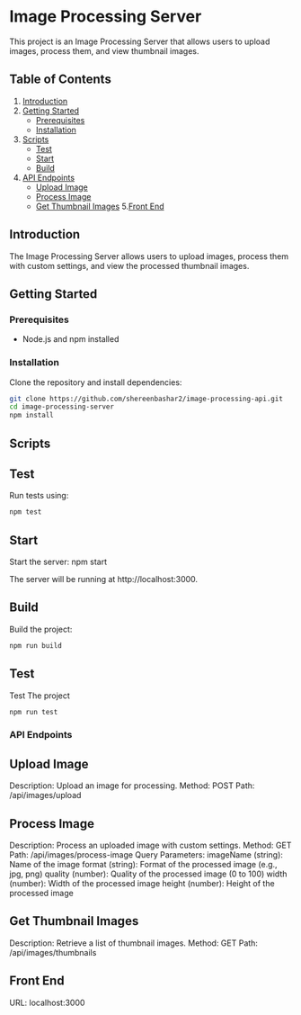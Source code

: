 # Image Processing Server

This project is an Image Processing Server that allows users to upload images, process them, and view thumbnail images.

## Table of Contents

1. [Introduction](#introduction)
2. [Getting Started](#getting-started)
    - [Prerequisites](#prerequisites)
    - [Installation](#installation)
3. [Scripts](#scripts)
    - [Test](#test)
    - [Start](#start)
    - [Build](#build)
4. [API Endpoints](#api-endpoints)
    - [Upload Image](#upload-image)
    - [Process Image](#process-image)
    - [Get Thumbnail Images](#get-thumbnail-images)
5.[Front End](#Front-End)

## Introduction

The Image Processing Server allows users to upload images, process them with custom settings, and view the processed thumbnail images.

## Getting Started

### Prerequisites

- Node.js and npm installed

### Installation

Clone the repository and install dependencies:

```bash
git clone https://github.com/shereenbashar2/image-processing-api.git
cd image-processing-server
npm install
```
## Scripts

## Test
Run tests using:
```bash
npm test
```

## Start
Start the server:
npm start

The server will be running at http://localhost:3000.


## Build
Build the project:
```bash
npm run build
```


## Test
Test The project
```bash
npm run test
```


### API Endpoints

## Upload Image
Description: Upload an image for processing.
Method: POST
Path: /api/images/upload

## Process Image
Description: Process an uploaded image with custom settings.
Method: GET
Path: /api/images/process-image
Query Parameters:
imageName (string): Name of the image
format (string): Format of the processed image (e.g., jpg, png)
quality (number): Quality of the processed image (0 to 100)
width (number): Width of the processed image
height (number): Height of the processed image

## Get Thumbnail Images
Description: Retrieve a list of thumbnail images.
Method: GET
Path: /api/images/thumbnails


## Front End
URL: localhost:3000
